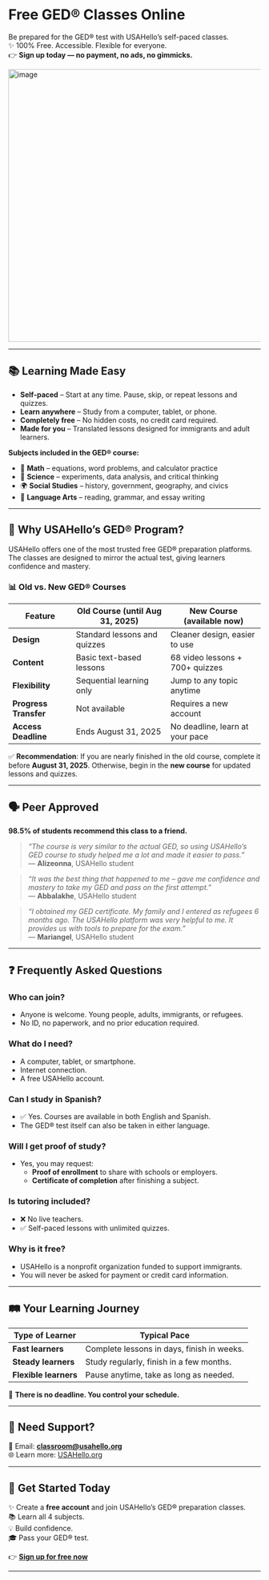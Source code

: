 # Free GED® Classes Online  

Be prepared for the GED® test with USAHello’s self-paced classes.  
✨ 100% Free. Accessible. Flexible for everyone.  
👉 **Sign up today — no payment, no ads, no gimmicks.**  

<img width="1321" height="545" alt="image" src="https://github.com/user-attachments/assets/09d436dd-c51b-4cf6-afb2-c96321582dfe" />



---

## 📚 Learning Made Easy  

- **Self-paced** – Start at any time. Pause, skip, or repeat lessons and quizzes.  
- **Learn anywhere** – Study from a computer, tablet, or phone.  
- **Completely free** – No hidden costs, no credit card required.  
- **Made for you** – Translated lessons designed for immigrants and adult learners.  

**Subjects included in the GED® course:**  
- 📐 **Math** – equations, word problems, and calculator practice  
- 🧪 **Science** – experiments, data analysis, and critical thinking  
- 🌍 **Social Studies** – history, government, geography, and civics  
- 📖 **Language Arts** – reading, grammar, and essay writing  

---

## 🌟 Why USAHello’s GED® Program?  

USAHello offers one of the most trusted free GED® preparation platforms. The classes are designed to mirror the actual test, giving learners confidence and mastery.  

### 📊 Old vs. New GED® Courses  

| Feature             | Old Course (until Aug 31, 2025) | New Course (available now) |
|---------------------|----------------------------------|-----------------------------|
| **Design**          | Standard lessons and quizzes     | Cleaner design, easier to use |
| **Content**         | Basic text-based lessons         | 68 video lessons + 700+ quizzes |
| **Flexibility**     | Sequential learning only         | Jump to any topic anytime   |
| **Progress Transfer** | Not available                  | Requires a new account      |
| **Access Deadline** | Ends August 31, 2025             | No deadline, learn at your pace |

✅ **Recommendation**: If you are nearly finished in the old course, complete it before **August 31, 2025**. Otherwise, begin in the **new course** for updated lessons and quizzes.  

---

## 🗣 Peer Approved  

**98.5% of students recommend this class to a friend.**  

> *“The course is very similar to the actual GED, so using USAHello’s GED course to study helped me a lot and made it easier to pass.”*  
> — **Alizeonna**, USAHello student  

> *“It was the best thing that happened to me – gave me confidence and mastery to take my GED and pass on the first attempt.”*  
> — **Abbalakhe**, USAHello student  

> *“I obtained my GED certificate. My family and I entered as refugees 6 months ago. The USAHello platform was very helpful to me. It provides us with tools to prepare for the exam.”*  
> — **Mariangel**, USAHello student  

---

## ❓ Frequently Asked Questions  

### Who can join?  
- Anyone is welcome. Young people, adults, immigrants, or refugees.  
- No ID, no paperwork, and no prior education required.  

### What do I need?  
- A computer, tablet, or smartphone.  
- Internet connection.  
- A free USAHello account.  

### Can I study in Spanish?  
- ✅ Yes. Courses are available in both English and Spanish.  
- The GED® test itself can also be taken in either language.  

### Will I get proof of study?  
- Yes, you may request:  
  - **Proof of enrollment** to share with schools or employers.  
  - **Certificate of completion** after finishing a subject.  

### Is tutoring included?  
- ❌ No live teachers.  
- ✅ Self-paced lessons with unlimited quizzes.  

### Why is it free?  
- USAHello is a nonprofit organization funded to support immigrants.  
- You will never be asked for payment or credit card information.  

---

## 🛤 Your Learning Journey  

| Type of Learner    | Typical Pace |
|--------------------|--------------|
| **Fast learners**  | Complete lessons in days, finish in weeks. |
| **Steady learners** | Study regularly, finish in a few months. |
| **Flexible learners** | Pause anytime, take as long as needed. |

📌 **There is no deadline. You control your schedule.**  

---

## 🤝 Need Support?  

📧 Email: **classroom@usahello.org**  
🌐 Learn more: [USAHello.org](https://usahello.org)  

---

## 🚀 Get Started Today  

✨ Create a **free account** and join USAHello’s GED® preparation classes.  
📚 Learn all 4 subjects.  
💡 Build confidence.  
🎓 Pass your GED® test.  

👉 **[Sign up for free now](https://usahello.org/classroom/ged/)**  

---
